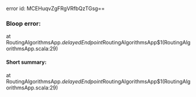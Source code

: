 error id: MCEHuqvZgFRgVRfbQzTGsg==
### Bloop error:

at RoutingAlgorithmsApp$.delayedEndpoint$RoutingAlgorithmsApp$1(RoutingAlgorithmsApp.scala:29)
#### Short summary: 

at RoutingAlgorithmsApp$.delayedEndpoint$RoutingAlgorithmsApp$1(RoutingAlgorithmsApp.scala:29)